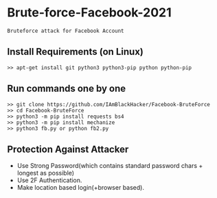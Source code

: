 # Brute-force-Facebook-2021

```
Bruteforce attack for Facebook Account
```

## Install Requirements (on Linux)

```
>> apt-get install git python3 python3-pip python python-pip
```

## Run commands one by one

```
>> git clone https://github.com/IAmBlackHacker/Facebook-BruteForce
>> cd Facebook-BruteForce
>> python3 -m pip install requests bs4
>> python3 -m pip install mechanize
>> python3 fb.py or python fb2.py
```

## Protection Against Attacker

- Use Strong Password(which contains standard password chars + longest as possible)
- Use 2F Authentication.
- Make location based login(+browser based).
